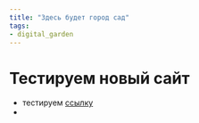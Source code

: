 ```yaml
---
title: "Здесь будет город сад"
tags:
- digital_garden
---
```


# Тестируем новый сайт
- тестируем [ссылку](obsidian://open?vault=content&file=notes%2F%D0%A2%D0%B5%D1%81%D1%82%D0%B8%D1%80%D1%83%D0%B5%D0%BC%20%D0%BA%D0%B2%D0%B0%D1%80%D1%86)
- 